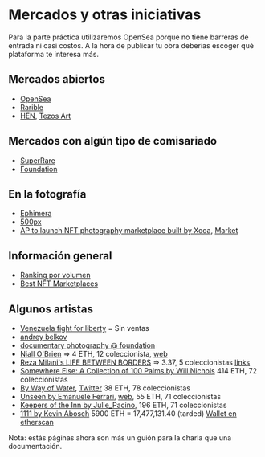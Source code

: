 # Mercados y otras iniciativas

Para la parte práctica utilizaremos OpenSea porque no tiene barreras de entrada ni casi costos. A la hora de 
publicar tu obra deberías escoger qué plataforma te interesa más.

## Mercados abiertos
- [OpenSea](https://opensea.io/)
- [Rarible](https://rarible.com/)
- [HEN](https://hicetnunc.art/), [Tezos Art](https://tezos.art/)

## Mercados con algún tipo de comisariado
- [SuperRare](https://superrare.com/)
- [Foundation](https://foundation.app/)

## En la fotografía
- [Ephimera](https://ephimera.com/)
- [500px](https://500px.com/vault)
- [AP to launch NFT photography marketplace built by Xooa](https://www.ap.org/press-releases/2022/ap-to-launch-nft-marketplace-built-by-xooa), [Market](https://apmarket.xooa.com/)

## Información general
- [Ranking por volumen](https://dappradar.com/nft/marketplaces)
- [Best NFT Marketplaces](https://www.bestnfts.com/best-nft-marketplaces/)

## Algunos artistas
- [Venezuela fight for liberty](https://opensea.io/collection/fightforliberty-venezuela) = Sin ventas
- [andrey belkov](https://andreybelkov.com/nft/)
- [documentary photography @ foundation](https://foundation.app/tags/documentary%20photography)
- [Niall O'Brien](https://foundation.app/collection/bluecrawfish) => 4 ETH, 12 coleccionista, [web](https://niallobrien.co/)
- [Reza Milani's LIFE BETWEEN BORDERS](https://foundation.app/collection/Kurdistan) => 3.37, 5 coleccionistas [links](https://linktr.ee/rezamilani)
- [Somewhere Else: A Collection of 100 Palms by Will Nichols](https://opensea.io/collection/willnichols-somewhere-else) 414 ETH, 72 coleccionistas
- [By Way of Water](https://opensea.io/collection/bywayofwater), [Twitter](https://twitter.com/kristophershinn) 38 ETH, 78 coleccionistas
- [Unseen by Emanuele Ferrari](https://opensea.io/collection/unseen-emanuele-ferrari), [web](https://www.emanueleferrari.photography/#8), 55 ETH, 71 coleccionistas
- [Keepers of the Inn by Julie_Pacino](https://opensea.io/collection/keepers-of-the-inn), 196 ETH, 71 coleccionistas
- [1111 by Kevin Abosch](https://opensea.io/collection/1111-by-kevin-abosch) 5900 ETH = 17,477,131.40 (tarded) [Wallet en etherscan](https://etherscan.io/address/0x3cC435694547CC536106fD54fD11D88D2a85B611#analytics)

Nota: estás páginas ahora son más un guión para la charla que una documentación. 